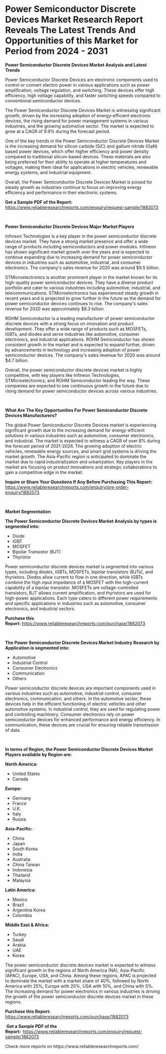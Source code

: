 <p><h1>Power Semiconductor Discrete Devices Market Research Report Reveals The Latest Trends And Opportunities of this Market for Period from 2024 - 2031</h1></p><p><strong>Power Semiconductor Discrete Devices Market Analysis and Latest Trends</strong></p>
<p><p>Power Semiconductor Discrete Devices are electronic components used to control or convert electric power in various applications such as power amplification, voltage regulation, and switching. These devices offer high efficiency, high voltage capability, and faster switching speeds compared to conventional semiconductor devices.</p><p>The Power Semiconductor Discrete Devices Market is witnessing significant growth, driven by the increasing adoption of energy-efficient electronic devices, the rising demand for power management systems in various industries, and the growing automotive sector. The market is expected to grow at a CAGR of 9.9% during the forecast period.</p><p>One of the key trends in the Power Semiconductor Discrete Devices Market is the increasing demand for silicon carbide (SiC) and gallium nitride (GaN) based power devices, which offer higher efficiency and power density compared to traditional silicon-based devices. These materials are also being preferred for their ability to operate at higher temperatures and voltages, making them ideal for applications in electric vehicles, renewable energy systems, and industrial equipment.</p><p>Overall, the Power Semiconductor Discrete Devices Market is poised for steady growth as industries continue to focus on improving energy efficiency and performance in their electronic systems.</p></p>
<p><strong>Get a Sample PDF of the Report:&nbsp;</strong> <a href="https://www.reliableresearchreports.com/enquiry/request-sample/1882073">https://www.reliableresearchreports.com/enquiry/request-sample/1882073</a></p>
<p>&nbsp;</p>
<p><strong>Power Semiconductor Discrete Devices Major Market Players</strong></p>
<p><p>Infineon Technologies is a key player in the power semiconductor discrete devices market. They have a strong market presence and offer a wide range of products including semiconductors and power modules. Infineon has shown significant market growth over the years and is expected to continue expanding due to increasing demand for power semiconductor devices in industries such as automotive, industrial, and consumer electronics. The company's sales revenue for 2020 was around $9.5 billion.</p><p>STMicroelectronics is another prominent player in the market known for its high-quality power semiconductor devices. They have a diverse product portfolio and cater to various industries including automotive, industrial, and telecommunications. STMicroelectronics has experienced steady growth in recent years and is projected to grow further in the future as the demand for power semiconductor devices continues to rise. The company's sales revenue for 2020 was approximately $8.3 billion.</p><p>ROHM Semiconductor is a leading manufacturer of power semiconductor discrete devices with a strong focus on innovation and product development. They offer a wide range of products such as MOSFETs, IGBTs, and diodes and serve industries like automotive, consumer electronics, and industrial applications. ROHM Semiconductor has shown consistent growth in the market and is expected to expand further, driven by advancements in technology and increasing adoption of power semiconductor devices. The company's sales revenue for 2020 was around $4.7 billion.</p><p>Overall, the power semiconductor discrete devices market is highly competitive, with key players like Infineon Technologies, STMicroelectronics, and ROHM Semiconductor leading the way. These companies are expected to see continuous growth in the future due to rising demand for power semiconductor devices across various industries.</p></p>
<p>&nbsp;</p>
<p><strong>What Are The Key Opportunities For Power Semiconductor Discrete Devices Manufacturers?</strong></p>
<p><p>The global Power Semiconductor Discrete Devices market is experiencing significant growth due to the increasing demand for energy-efficient solutions in various industries such as automotive, consumer electronics, and industrial. The market is expected to witness a CAGR of over 8% during the forecast period of 2021-2026. The growing adoption of electric vehicles, renewable energy sources, and smart grid systems is driving the market growth. The Asia-Pacific region is anticipated to dominate the market due to rapid industrialization and urbanization. Key players in the market are focusing on product innovations and strategic collaborations to gain a competitive edge in the market.</p></p>
<p><strong>Inquire or Share Your Questions If Any Before Purchasing This Report:</strong> <a href="https://www.reliableresearchreports.com/enquiry/pre-order-enquiry/1882073">https://www.reliableresearchreports.com/enquiry/pre-order-enquiry/1882073</a></p>
<p>&nbsp;</p>
<p><strong>Market Segmentation</strong></p>
<p><strong>The Power Semiconductor Discrete Devices Market Analysis by types is segmented into:</strong></p>
<p><ul><li>Diode</li><li>IGBT</li><li>MOSFET</li><li>Bipolar Transistor (BJT)</li><li>Thyristor</li></ul></p>
<p><p>Power semiconductor discrete devices market is segmented into various types, including diodes, IGBTs, MOSFETs, bipolar transistors (BJTs), and thyristors. Diodes allow current to flow in one direction, while IGBTs combine the high input impedance of a MOSFET with the high-current capability of a bipolar transistor. MOSFETs are voltage-controlled transistors, BJT allows current amplification, and thyristors are used for high-power applications. Each type caters to different power requirements and specific applications in industries such as automotive, consumer electronics, and industrial sectors.</p></p>
<p><strong>Purchase this Report:&nbsp;</strong><a href="https://www.reliableresearchreports.com/purchase/1882073">https://www.reliableresearchreports.com/purchase/1882073</a></p>
<p>&nbsp;</p>
<p><strong>The Power Semiconductor Discrete Devices Market Industry Research by Application is segmented into:</strong></p>
<p><ul><li>Automotive</li><li>Industrial Control</li><li>Consumer Electronics</li><li>Communication</li><li>Others</li></ul></p>
<p><p>Power semiconductor discrete devices are important components used in various industries such as automotive, industrial control, consumer electronics, communication, and others. In the automotive sector, these devices help in the efficient functioning of electric vehicles and other automotive systems. In industrial control, they are used for regulating power and controlling machinery. Consumer electronics rely on power semiconductor devices for enhanced performance and energy efficiency. In communication, these devices are crucial for ensuring reliable transmission of data.</p></p>
<p>&nbsp;</p>
<p><strong>In terms of Region, the Power Semiconductor Discrete Devices Market Players available by Region are:</strong></p>
<p>
    <p> <strong> North America: </strong>
        <ul>
            <li>United States</li>
            <li>Canada</li>
        </ul>
        </p> 
    <p> <strong> Europe: </strong>
        <ul>
            <li>Germany</li>
            <li>France</li>
            <li>U.K.</li>
            <li>Italy</li>
            <li>Russia</li>
        </ul>
        </p> 
    <p> <strong> Asia-Pacific: </strong>
        <ul>
            <li>China</li>
            <li>Japan</li>
            <li>South Korea</li>
            <li>India</li>
            <li>Australia</li>
            <li>China Taiwan</li>
            <li>Indonesia</li>
            <li>Thailand</li>
            <li>Malaysia</li>
        </ul>
        </p> 
    <p> <strong> Latin America: </strong>
        <ul>
            <li>Mexico</li>
            <li>Brazil</li>
            <li>Argentina Korea</li>
            <li>Colombia</li>
        </ul>
        </p> 
    <p> <strong> Middle East & Africa: </strong>
        <ul>
            <li>Turkey</li>
            <li>Saudi</li>
            <li>Arabia</li>
            <li>UAE</li>
            <li>Korea</li>
        </ul>
    </p>
    </p>
<p><p>The power semiconductor discrete devices market is expected to witness significant growth in the regions of North America (NA), Asia-Pacific (APAC), Europe, USA, and China. Among these regions, APAC is projected to dominate the market with a market share of 40%, followed by North America with 25%, Europe with 20%, USA with 10%, and China with 5%. The increasing demand for power electronics in various industries is driving the growth of the power semiconductor discrete devices market in these regions.</p></p>
<p><strong>Purchase this Report: </strong><a href="https://www.reliableresearchreports.com/purchase/1882073">https://www.reliableresearchreports.com/purchase/1882073</a></p>
<p>&nbsp;<strong>Get a Sample PDF of the Report:&nbsp;&nbsp;</strong><a href="https://www.reliableresearchreports.com/enquiry/request-sample/1882073">https://www.reliableresearchreports.com/enquiry/request-sample/1882073</a></p>
<p><strong></strong></p>
<p>Check more reports on https://www.reliableresearchreports.com/</p>